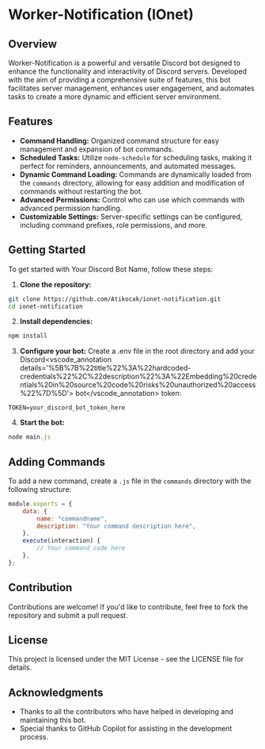 # Worker-Notification (IOnet)

## Overview

Worker-Notification is a powerful and versatile Discord bot designed to enhance the functionality and interactivity of Discord servers. Developed with the aim of providing a comprehensive suite of features, this bot facilitates server management, enhances user engagement, and automates tasks to create a more dynamic and efficient server environment.

## Features

-   **Command Handling:** Organized command structure for easy management and expansion of bot commands.
-   **Scheduled Tasks:** Utilize `node-schedule` for scheduling tasks, making it perfect for reminders, announcements, and automated messages.
-   **Dynamic Command Loading:** Commands are dynamically loaded from the `commands` directory, allowing for easy addition and modification of commands without restarting the bot.
-   **Advanced Permissions:** Control who can use which commands with advanced permission handling.
-   **Customizable Settings:** Server-specific settings can be configured, including command prefixes, role permissions, and more.

## Getting Started

To get started with Your Discord Bot Name, follow these steps:

1. **Clone the repository:**

```bash
git clone https://github.com/Atikocak/ionet-notification.git
cd ionet-notification
```

2. **Install dependencies:**

```javascript
npm install
```

3. **Configure your bot:**
   Create a .env file in the root directory and add your Discord<vscode_annotation details='%5B%7B%22title%22%3A%22hardcoded-credentials%22%2C%22description%22%3A%22Embedding%20credentials%20in%20source%20code%20risks%20unauthorized%20access%22%7D%5D'> bot</vscode_annotation> token:

```env
TOKEN=your_discord_bot_token_here
```

4. **Start the bot:**

```javascript
node main.js
```

## Adding Commands

To add a new command, create a `.js` file in the `commands` directory with the following structure:

```javascript
module.exports = {
    data: {
        name: "commandname",
        description: "Your command description here",
    },
    execute(interaction) {
        // Your command code here
    },
};
```

## Contribution

Contributions are welcome! If you'd like to contribute, feel free to fork the repository and submit a pull request.

## License

This project is licensed under the MIT License - see the LICENSE file for details.

## Acknowledgments

-   Thanks to all the contributors who have helped in developing and maintaining this bot.
-   Special thanks to GitHub Copilot for assisting in the development process.
